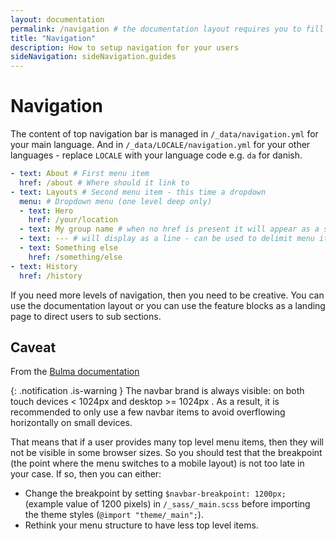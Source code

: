 ```yaml
---
layout: documentation
permalink: /navigation # the documentation layout requires you to fill the permalink for it to be highlighted in the side navigation
title: "Navigation"
description: How to setup navigation for your users
sideNavigation: sideNavigation.guides
---
```

# Navigation

The content of top navigation bar is managed in `/_data/navigation.yml` for your main language. And in `/_data/LOCALE/navigation.yml` for your other languages - replace `LOCALE` with your language code e.g. `da` for danish.


```yml
- text: About # First menu item
  href: /about # Where should it link to
- text: Layouts # Second menu item - this time a dropdown
  menu: # Dropdown menu (one level deep only)
  - text: Hero
    href: /your/location
  - text: My group name # when no href is present it will appear as a subtle text - this can be used as a headline.
  - text: --- # will display as a line - can be used to delimit menu items
  - text: Something else
    href: /something/else
- text: History
  href: /history
```


If you need more levels of navigation, then you need to be creative. You can use the documentation layout or you can use the feature blocks as a landing page to direct users to sub sections.

## Caveat
From the [Bulma documentation](https://bulma.io/documentation/components/navbar/)

{: .notification .is-warning }
The navbar brand is always visible: on both touch devices < 1024px and desktop >= 1024px . As a result, it is recommended to only use a few navbar items to avoid overflowing horizontally on small devices.

That means that if a user provides many top level menu items, then they will not be visible in some browser sizes. So you should test that the breakpoint (the point where the menu switches to a mobile layout) is not too late in your case. If so, then you can either:
* Change the breakpoint by setting `$navbar-breakpoint: 1200px;` (example value of 1200 pixels) in `/_sass/_main.scss` before importing the theme styles (`@import "theme/_main";`).
* Rethink your menu structure to have less top level items.




